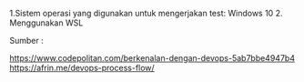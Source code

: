 1.Sistem operasi yang digunakan untuk mengerjakan test: Windows 10
2. Menggunakan WSL 

Sumber : 

https://www.codepolitan.com/berkenalan-dengan-devops-5ab7bbe4947b4
https://afrin.me/devops-process-flow/
